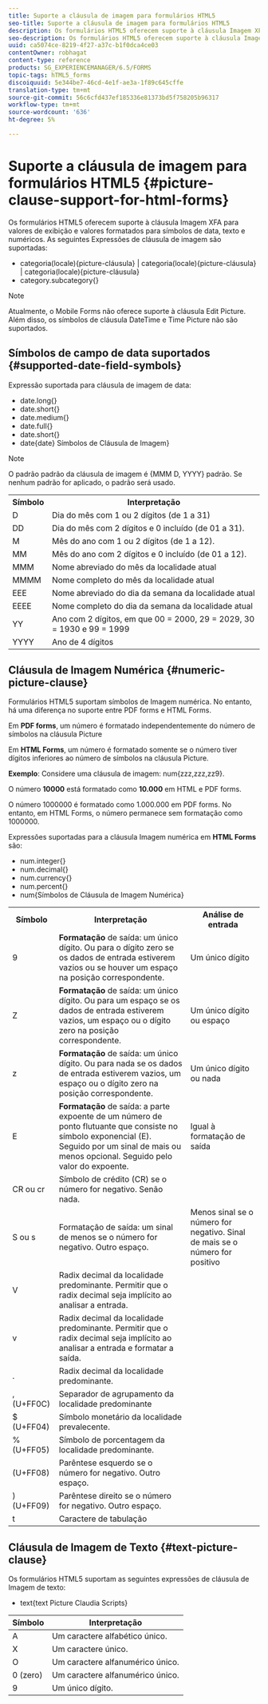 ```yaml
---
title: Suporte a cláusula de imagem para formulários HTML5
seo-title: Suporte a cláusula de imagem para formulários HTML5
description: Os formulários HTML5 oferecem suporte à cláusula Imagem XFA para valores de exibição e valores formatados para símbolos de data, texto e numéricos.
seo-description: Os formulários HTML5 oferecem suporte à cláusula Imagem XFA para valores de exibição e valores formatados para símbolos de data, texto e numéricos.
uuid: ca5074ce-8219-4f27-a37c-b1f0dca4ce03
contentOwner: robhagat
content-type: reference
products: SG_EXPERIENCEMANAGER/6.5/FORMS
topic-tags: hTML5_forms
discoiquuid: 5e344be7-46cd-4e1f-ae3a-1f89c645cffe
translation-type: tm+mt
source-git-commit: 56c6cfd437ef185336e81373bd5f758205b96317
workflow-type: tm+mt
source-wordcount: '636'
ht-degree: 5%

---
```



# Suporte a cláusula de imagem para formulários HTML5 {#picture-clause-support-for-html-forms}

Os formulários HTML5 oferecem suporte à cláusula Imagem XFA para valores de exibição e valores formatados para símbolos de data, texto e numéricos. As seguintes Expressões de cláusula de imagem são suportadas:

* categoria(locale){picture-cláusula} | categoria(locale){picture-cláusula} | categoria(locale){picture-cláusula}
* category.subcategory{}

>[!NOTE]
>
>Atualmente, o Mobile Forms não oferece suporte à cláusula Edit Picture. Além disso, os símbolos de cláusula DateTime e Time Picture não são suportados.

## Símbolos de campo de data suportados {#supported-date-field-symbols}

Expressão suportada para cláusula de imagem de data:

* date.long{}
* date.short{}
* date.medium{}
* date.full{}
* date.short{}
* date{date} Símbolos de Cláusula de Imagem}

>[!NOTE]
>
>O padrão padrão da cláusula de imagem é {MMM D, YYYY} padrão. Se nenhum padrão for aplicado, o padrão será usado.

<table>
 <tbody>
  <tr>
   <th><strong>Símbolo</strong></th>
   <th>Interpretação</th>
  </tr>
  <tr>
   <td>D</td>
   <td>Dia do mês com 1 ou 2 dígitos (de 1 a 31)</td>
  </tr>
  <tr>
   <td>DD</td>
   <td>Dia do mês com 2 dígitos e 0 incluído (de 01 a 31).<br /> </td>
  </tr>
  <tr>
   <td>M</td>
   <td>Mês do ano com 1 ou 2 dígitos (de 1 a 12).<br /> </td>
  </tr>
  <tr>
   <td>MM</td>
   <td>Mês do ano com 2 dígitos e 0 incluído (de 01 a 12).<br /> </td>
  </tr>
  <tr>
   <td>MMM</td>
   <td>Nome abreviado do mês da localidade atual<br /> </td>
  </tr>
  <tr>
   <td>MMMM</td>
   <td>Nome completo do mês da localidade atual<br /> </td>
  </tr>
  <tr>
   <td>EEE</td>
   <td>Nome abreviado do dia da semana da localidade atual<br /> </td>
  </tr>
  <tr>
   <td>EEEE</td>
   <td>Nome completo do dia da semana da localidade atual<br /> </td>
  </tr>
  <tr>
   <td>YY</td>
   <td>Ano com 2 dígitos, em que 00 = 2000, 29 = 2029, 30 = 1930 e 99 = 1999<br /> </td>
  </tr>
  <tr>
   <td>YYYY</td>
   <td>Ano de 4 dígitos<br /> </td>
  </tr>
 </tbody>
</table>

## Cláusula de Imagem Numérica {#numeric-picture-clause}

Formulários HTML5 suportam símbolos de Imagem numérica. No entanto, há uma diferença no suporte entre PDF forms e HTML Forms.

Em **PDF forms**, um número é formatado independentemente do número de símbolos na cláusula Picture

Em **HTML Forms**, um número é formatado somente se o número tiver dígitos inferiores ao número de símbolos na cláusula Picture.

**Exemplo**: Considere uma cláusula de imagem: num{zzz,zzz,zz9}.

O número **10000** está formatado como **10.000** em HTML e PDF forms.

O número 1000000 é formatado como 1.000.000 em PDF forms. No entanto, em HTML Forms, o número permanece sem formatação como 1000000.

Expressões suportadas para a cláusula Imagem numérica em **HTML Forms** são:

* num.integer{}
* num.decimal{}
* num.currency{}
* num.percent{}
* num{Símbolos de Cláusula de Imagem Numérica}

<table>
 <tbody>
  <tr>
   <th><strong>Símbolo</strong></th>
   <th><strong>Interpretação</strong></th>
   <th>Análise de entrada</th>
  </tr>
  <tr>
   <td>9</td>
   <td><strong>Formatação</strong> de saída: um único dígito. Ou para o dígito zero se os dados de entrada estiverem vazios ou se houver um espaço na posição correspondente.<br /> </td>
   <td>Um único dígito</td>
  </tr>
  <tr>
   <td>Z</td>
   <td><strong>Formatação</strong> de saída: um único dígito. Ou para um espaço se os dados de entrada estiverem vazios, um espaço ou o dígito zero na posição correspondente.<br /> </td>
   <td>Um único dígito ou espaço</td>
  </tr>
  <tr>
   <td>z</td>
   <td><strong>Formatação</strong> de saída: um único dígito. Ou para nada se os dados de entrada estiverem vazios, um espaço ou o dígito zero na posição correspondente.<br /> </td>
   <td>Um único dígito ou nada</td>
  </tr>
  <tr>
   <td>E</td>
   <td><strong>Formatação</strong> de saída: a parte expoente de um número de ponto flutuante que consiste no símbolo exponencial (E). Seguido por um sinal de mais ou menos opcional. Seguido pelo valor do expoente.<br /> </td>
   <td>Igual à formatação de saída</td>
  </tr>
  <tr>
   <td>CR ou cr<br /> </td>
   <td>Símbolo de crédito (CR) se o número for negativo. Senão nada.</td>
   <td><br type="_moz" /> </td>
  </tr>
  <tr>
   <td>S ou s<br /> </td>
   <td>Formatação de saída: um sinal de menos se o número for negativo. Outro espaço.<br /> </td>
   <td>Menos sinal se o número for negativo. Sinal de mais se o número for positivo</td>
  </tr>
  <tr>
   <td>V</td>
   <td>Radix decimal da localidade predominante. Permitir que o radix decimal seja implícito ao analisar a entrada.</td>
   <td><br type="_moz" /> </td>
  </tr>
  <tr>
   <td>v</td>
   <td>Radix decimal da localidade predominante. Permitir que o radix decimal seja implícito ao analisar a entrada e formatar a saída.</td>
   <td><br type="_moz" /> </td>
  </tr>
  <tr>
   <td>.</td>
   <td>Radix decimal da localidade predominante.</td>
   <td><br type="_moz" /> </td>
  </tr>
  <tr>
   <td>, (U+FF0C)</td>
   <td>Separador de agrupamento da localidade predominante</td>
   <td><br type="_moz" /> </td>
  </tr>
  <tr>
   <td>$ (U+FF04)</td>
   <td>Símbolo monetário da localidade prevalecente.</td>
   <td><br type="_moz" /> </td>
  </tr>
  <tr>
   <td>% (U+FF05)</td>
   <td>Símbolo de porcentagem da localidade predominante.</td>
   <td><br type="_moz" /> </td>
  </tr>
  <tr>
   <td>(U+FF08)</td>
   <td>Parêntese esquerdo se o número for negativo. Outro espaço.</td>
   <td><br type="_moz" /> </td>
  </tr>
  <tr>
   <td>) (U+FF09)</td>
   <td>Parêntese direito se o número for negativo. Outro espaço.</td>
   <td><br type="_moz" /> </td>
  </tr>
  <tr>
   <td>t</td>
   <td>Caractere de tabulação</td>
   <td><br type="_moz" /> </td>
  </tr>
 </tbody>
</table>

## Cláusula de Imagem de Texto {#text-picture-clause}

Os formulários HTML5 suportam as seguintes expressões de cláusula de Imagem de texto:

* text{text Picture Claudia Scripts}

| **Símbolo** | **Interpretação** |
|---|---|
| A | Um caractere alfabético único. |
| X | Um caractere único. |
| O | Um caractere alfanumérico único. |
| 0 (zero) | Um caractere alfanumérico único. |
| 9 | Um único dígito. |
